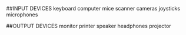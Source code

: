 ##INPUT DEVICES
keyboard
computer mice
scanner
cameras
joysticks
microphones

##OUTPUT DEVICES
monitor
printer
speaker
headphones
projector
